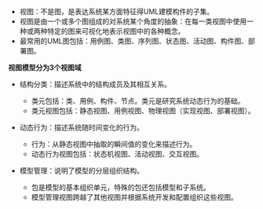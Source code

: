 - 视图：不是图，是表达系统某方面特征得UML建模构件的子集。
- 视图是由一个或多个图组成的对系统某个角度的抽象：在每一类视图中使用一种或两种特定的图来可视化地表示视图中的各种概念。
- 最常用的UML图包括：用例图、类图、序列图、状态图、活动图、构件图、部署图。

**视图模型分为3个视图域** 

- 结构分类：描述系统中的结构成员及其相互关系。
  - 类元包括：类、用例、构件、节点。类元是研究系统动态行为的基础。
  - 类元视图包括：静态视图、用例视图、物理视图（实现视图、部署视图）。
- 动态行为：描述系统随时间变化的行为。
  - 行为：从静态视图中抽取的瞬间值的变化来描述行为。
  - 动态行为视图包括：状态机视图、活动视图、交互视图。

- 模型管理：说明了模型的分层组织结构。
  - 包是模型的基本组织单元，特殊的包还包括模型和子系统。
  - 模型管理视图跨越了其他视图并根据系统开发和配置组织这些视图。

